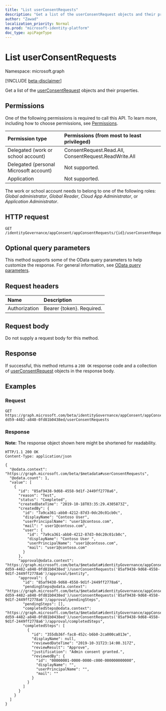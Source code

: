 ```yaml
---
title: "List userConsentRequests"
description: "Get a list of the userConsentRequest objects and their properties."
author: "Zawad"
localization_priority: Normal
ms.prod: "microsoft-identity-platform"
doc_type: apiPageType
---
```


# List userConsentRequests
Namespace: microsoft.graph

[!INCLUDE [beta-disclaimer](../../includes/beta-disclaimer.md)]

Get a list of the [userConsentRequest](../resources/userconsentrequest.md) objects and their properties.

## Permissions
One of the following permissions is required to call this API. To learn more, including how to choose permissions, see [Permissions](/graph/permissions-reference).

|Permission type|Permissions (from most to least privileged)|
|:---|:---|
|Delegated (work or school account)|ConsentRequest.Read.All, ConsentRequest.ReadWrite.All |
|Delegated (personal Microsoft account)|Not supported. |
|Application|Not supported. |

The work or school account needs to belong to one of the following roles: *Global administrator*, *Global Reader*, *Cloud App Administrator*, or *Application Administrator*.

## HTTP request

<!-- {
  "blockType": "ignored"
}
-->
``` http
GET /identityGovernance/appConsent/appConsentRequests/{id}/userConsentRequests
```

## Optional query parameters
This method supports some of the OData query parameters to help customize the response. For general information, see [OData query parameters](/graph/query-parameters).

## Request headers
|Name|Description|
|:---|:---|
|Authorization|Bearer {token}. Required.|

## Request body
Do not supply a request body for this method.

## Response

If successful, this method returns a `200 OK` response code and a collection of [userConsentRequest](../resources/userconsentrequest.md) objects in the response body.

## Examples

### Request
<!-- {
  "blockType": "request",
  "name": "list_userconsentrequest"
}
-->
``` http
GET https://graph.microsoft.com/beta/identityGovernance/appConsent/appConsentRequests/af330b30-dd59-4482-a848-0fd81b0438ed/userConsentRequests
```


### Response
**Note:** The response object shown here might be shortened for readability.
<!-- {
  "blockType": "response",
  "truncated": true,
  "@odata.type": "Collection(microsoft.graph.userConsentRequest)"
}
-->
``` http
HTTP/1.1 200 OK
Content-Type: application/json

{
  "@odata.context": "https://graph.microsoft.com/beta/$metadata#userConsentRequests", 
  "@odata.count": 1, 
  "value": [
    {
      "id": "85af9438-9d68-4558-9d1f-2449ff2778a6", 
      "reason": "Test",
      "status": "Completed", 
      "createdDateTime": "2019-10-18T03:35:29.4305873Z",
      "createdBy": {
        "id": "7a9ca361-abb0-4212-87d3-0dc20c01cb0c",
        "displayName": "Contoso User",
        "userPrincipalName": "user1@contoso.com",
        "mail": " user1@contoso.com", 
        "user": {
          "id": "7a9ca361-abb0-4212-87d3-0dc20c01cb0c",
          "displayName": "Contoso User ",
          "userPrincipalName": "user1@contoso.com",
          "mail": "user1@contoso.com"
        }
      },
      "approval@odata.context": "https://graph.microsoft.com/beta/$metadata#identityGovernance/appConsent/appConsentRequests('af330b30-dd59-4482-a848-0fd81b0438ed')/userConsentRequests('85af9438-9d68-4558-9d1f-2449ff2778a6')/approval/$entity", 
      "approval": {
        "id": "85af9438-9d68-4558-9d1f-2449ff2778a6",
        "pendingSteps@odata.context": "https://graph.microsoft.com/beta/$metadata#identityGovernance/appConsent/appConsentRequests('af330b30-dd59-4482-a848-0fd81b0438ed')/userConsentRequests('85af9438-9d68-4558-9d1f-2449ff2778a6')/approval/pendingSteps", 
        "pendingSteps": [],
        "completedSteps@odata.context": "https://graph.microsoft.com/beta/$metadata#identityGovernance/appConsent/appConsentRequests('af330b30-dd59-4482-a848-0fd81b0438ed')/userConsentRequests('85af9438-9d68-4558-9d1f-2449ff2778a6')/approval/completedSteps", 
        "completedSteps": [
          {
            "id": "355db36f-fac8-452c-b6b0-2ca000ca013e",
            "displayName": null,
            "reviewedDateTime": "2019-10-31T23:14:00.317Z",
            "reviewResult": "Approve",
            "justification": "Admin consent granted.",
            "reviewedBy": {
              "id": "00000001-0000-0000-c000-000000000000",
              "displayName": "",
              "userPrincipalName": "",
              "mail": ""
            }
          }
        ]
      }
    }
  ]
}
```

